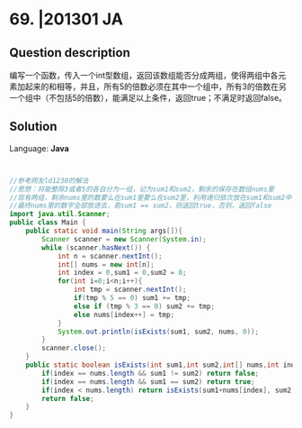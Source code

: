 # 69. |201301 JA

## Question description


编写一个函数，传入一个int型数组，返回该数组能否分成两组，使得两组中各元素加起来的和相等，并且，所有5的倍数必须在其中一个组中，所有3的倍数在另一个组中（不包括5的倍数），能满足以上条件，返回true；不满足时返回false。 



## Solution

Language: **Java**

```Java


//参考网友ld1230的解法
//思想：将能整除3或者5的各自分为一组，记为sum1和sum2，剩余的保存在数组nums里
//现有两组，剩余nums里的数要么在sum1里要么在sum2里，利用递归依次放在sum1和sum2中
//最终nums里的数字全部放进去，若sum1 == sum2，则返回true，否则，返回false
import java.util.Scanner;
public class Main {
    public static void main(String args[]){    
        Scanner scanner = new Scanner(System.in);
        while (scanner.hasNext()) {
            int n = scanner.nextInt();
            int[] nums = new int[n];
            int index = 0,sum1 = 0,sum2 = 0;
            for(int i=0;i<n;i++){
                int tmp = scanner.nextInt();
                if(tmp % 5 == 0) sum1 += tmp;
                else if (tmp % 3 == 0) sum2 += tmp;
                else nums[index++] = tmp;
            }
            System.out.println(isExists(sum1, sum2, nums, 0));
        }
        scanner.close();
    }  
    public static boolean isExists(int sum1,int sum2,int[] nums,int index){
        if(index == nums.length && sum1 != sum2) return false;
        if(index == nums.length && sum1 == sum2) return true;
        if(index < nums.length) return isExists(sum1+nums[index], sum2, nums, index+1) || isExists(sum1, sum2+nums[index], nums, index+1);
        return false;
    }
}
```


